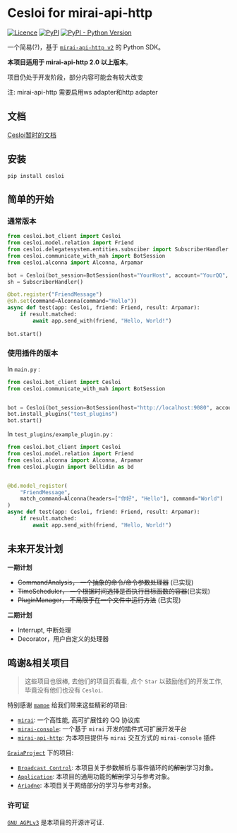 # Cesloi for mirai-api-http
[![Licence](https://img.shields.io/github/license/RF-Tar-Railt/Cesloi)](https://github.com/RF-Tar-Railt/Cesloi/blob/master/LICENSE)
[![PyPI](https://img.shields.io/pypi/v/cesloi)](https://pypi.org/project/cesloi)
[![PyPI - Python Version](https://img.shields.io/pypi/pyversions/cesloi)](https://www.python.org/)

一个简易(?)，基于 [`mirai-api-http v2`](https://github.com/project-mirai/mirai-api-http) 的 Python SDK。

**本项目适用于 mirai-api-http 2.0 以上版本**。

项目仍处于开发阶段，部分内容可能会有较大改变

注: mirai-api-http 需要启用ws adapter和http adapter

## 文档

[Cesloi暂时的文档](https://github.com/RF-Tar-Railt/Cesloi/wiki)

## 安装
`pip install cesloi`

## 简单的开始
### 通常版本
```python
from cesloi.bot_client import Cesloi
from cesloi.model.relation import Friend
from cesloi.delegatesystem.entities.subsciber import SubscriberHandler
from cesloi.communicate_with_mah import BotSession
from cesloi.alconna import Alconna, Arpamar

bot = Cesloi(bot_session=BotSession(host="YourHost", account="YourQQ", verify_key="YourVerifyKey"))
sh = SubscriberHandler()

@bot.register("FriendMessage")
@sh.set(command=Alconna(command="Hello"))
async def test(app: Cesloi, friend: Friend, result: Arpamar):
    if result.matched:
        await app.send_with(friend, "Hello, World!")
    
bot.start()
```
### 使用插件的版本
In `main.py` :
```python
from cesloi.bot_client import Cesloi
from cesloi.communicate_with_mah import BotSession


bot = Cesloi(bot_session=BotSession(host="http://localhost:9080", account=2582049752, verify_key="INITKEYWylsVdbr"))
bot.install_plugins("test_plugins")
bot.start()
```
In `test_plugins/example_plugin.py` :
```python
from cesloi.bot_client import Cesloi
from cesloi.model.relation import Friend
from cesloi.alconna import Alconna, Arpamar
from cesloi.plugin import Bellidin as bd


@bd.model_register(
    "FriendMessage",
    match_command=Alconna(headers=["你好", "Hello"], command="World")
)
async def test(app: Cesloi, friend: Friend, result: Arpamar):
    if result.matched:
        await app.send_with(friend, "Hello, World!")
```

## 未来开发计划
**一期计划**
 - ~~CommandAnalysis， 一个抽象的命令/命令参数处理器~~ (已实现)
 - ~~TimeScheduler， 一个根据时间选择是否执行目标函数的容器~~(已实现)
 - ~~PluginManager， 不局限于在一个文件中运行方法~~ (已实现)

**二期计划**
 - Interrupt, 中断处理
 - Decorator，用户自定义的处理器

## 鸣谢&相关项目
> 这些项目也很棒, 去他们的项目页看看, 点个 `Star` 以鼓励他们的开发工作, 毕竟没有他们也没有 `Cesloi`.
> 
特别感谢 [`mamoe`](https://github.com/mamoe) 给我们带来这些精彩的项目:
 - [`mirai`](https://github.com/mamoe/mirai): 一个高性能, 高可扩展性的 QQ 协议库
 - [`mirai-console`](https://github.com/mamoe/mirai-console): 一个基于 `mirai` 开发的插件式可扩展开发平台
 - [`mirai-api-http`](https://github.com/project-mirai/mirai-api-http): 为本项目提供与 `mirai` 交互方式的 `mirai-console` 插件

[`GraiaProject`](https://github.com/GraiaProject) 下的项目:
 - [`Broadcast Control`](https://github.com/GraiaProject/BroadcastControl): 本项目关于参数解析与事件循环的的~~解剖~~学习对象。
 - [`Application`](https://github.com/GraiaProject/Application/): 本项目的通用功能的~~解剖~~学习与参考对象。
 - [`Ariadne`](https://github.com/GraiaProject/Ariadne/): 本项目关于网络部分的学习与参考对象。 


### 许可证

[`GNU AGPLv3`](https://choosealicense.com/licenses/agpl-3.0/) 是本项目的开源许可证.
